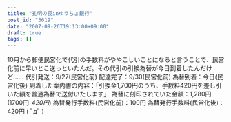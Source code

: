 ```yaml
---
title: "孔明の罠inゆうちょ銀行"
post_id: "3619"
date: "2007-09-26T19:13:00+09:00"
draft: true
tags: []
---
```



10月から郵便民営化で代引の手数料がややこしいことになると言うことで、民営化前に早いとこ送っといたんだ。その代引の引換為替が今日到着したんだけど…… 代引発送：9/27(民営化前) 配達完了：9/30(民営化前) 為替到着：今日(民営化後) 到着した案内書の内容：「引換金1,700円のうち、手数料420円を差し引いた額を普通為替で送付いたします」 為替に刻印されていた金額：1,280円(1700円-_420円_) 為替発行手数料(民営化前)：100円 為替発行手数料(民営化後)：420円 ( ﾟдﾟ )
